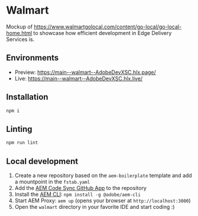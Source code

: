 # Walmart
Mockup of https://www.walmartgolocal.com/content/go-local/go-local-home.html to showcase how efficient development in Edge Delivery Services is.

## Environments
- Preview: https://main--walmart--AdobeDevXSC.hlx.page/
- Live: https://main--walmart--AdobeDevXSC.hlx.live/

## Installation

```sh
npm i
```

## Linting

```sh
npm run lint
```

## Local development

1. Create a new repository based on the `aem-boilerplate` template and add a mountpoint in the `fstab.yaml`
1. Add the [AEM Code Sync GitHub App](https://github.com/apps/aem-code-sync) to the repository
1. Install the [AEM CLI](https://github.com/adobe/helix-cli): `npm install -g @adobe/aem-cli`
1. Start AEM Proxy: `aem up` (opens your browser at `http://localhost:3000`)
1. Open the `walmart` directory in your favorite IDE and start coding :)
